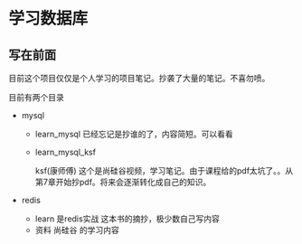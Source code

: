 # 学习数据库

## 写在前面

目前这个项目仅仅是个人学习的项目笔记。抄袭了大量的笔记。不喜勿喷。



目前有两个目录

- mysql

  - learn_mysql 已经忘记是抄谁的了，内容简短。可以看看

  - learn_mysql_ksf 

    ksf(康师傅) 这个是尚硅谷视频，学习笔记。由于课程给的pdf太坑了。。从第7章开始抄pdf。将来会逐渐转化成自己的知识。

- redis

  - learn 是redis实战 这本书的摘抄，极少数自己写内容
  - 资料 尚硅谷 的学习内容


